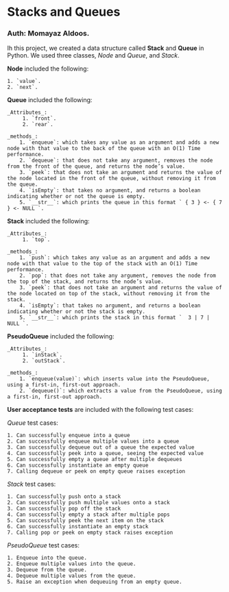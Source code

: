 # Stacks and Queues


### Auth: Momayaz Aldoos.

Ih this project, we created a data structure called **Stack** and **Queue** in Python. We used three classes, _Node_ and _Queue_, and _Stack_.

**Node** included the following:

    1. `value`.
    2. `next`.

**Queue** included the following:

    _Attributes_:
         1. `front`.
         2. `rear`.

    _methods_:
        1. `enqueue`: which takes any value as an argument and adds a new node with that value to the back of the queue with an O(1) Time performance.
        2. `dequeue`: that does not take any argument, removes the node from the front of the queue, and returns the node’s value.
        3. `peek`: that does not take an argument and returns the value of the node located in the front of the queue, without removing it from the queue.
        4. `isEmpty`: that takes no argument, and returns a boolean indicating whether or not the queue is empty.
        5. `__str__`: which prints the queue in this format ` { 3 } <- { 7 } <- NULL `.

**Stack** included the following:

    _Attributes_:
         1. `top`.

    _methods_:
        1. `push`: which takes any value as an argument and adds a new node with that value to the top of the stack with an O(1) Time performance.
        2. `pop`: that does not take any argument, removes the node from the top of the stack, and returns the node’s value.
        3. `peek`: that does not take an argument and returns the value of the node located on top of the stack, without removing it from the stack.
        4. `isEmpty`: that takes no argument, and returns a boolean indicating whether or not the stack is empty.
        5. `__str__`: which prints the stack in this format `  3 | 7 | NULL `.

**PseudoQueue** included the following:

    _Attributes_:
         1. `inStack`.
         2. `outStack`.

    _methods_:
        1. `enqueue(value)`: which inserts value into the PseudoQueue, using a first-in, first-out approach.
        2. `dequeue()`: which extracts a value from the PseudoQueue, using a first-in, first-out approach.




**User acceptance tests** are included with the following test cases:

*Queue* test cases:

    1. Can successfully enqueue into a queue
    2. Can successfully enqueue multiple values into a queue
    3. Can successfully dequeue out of a queue the expected value
    4. Can successfully peek into a queue, seeing the expected value
    5. Can successfully empty a queue after multiple dequeues
    6. Can successfully instantiate an empty queue
    7. Calling dequeue or peek on empty queue raises exception

*Stack* test cases:

    1. Can successfully push onto a stack
    2. Can successfully push multiple values onto a stack
    3. Can successfully pop off the stack
    4. Can successfully empty a stack after multiple pops
    5. Can successfully peek the next item on the stack
    6. Can successfully instantiate an empty stack
    7. Calling pop or peek on empty stack raises exception

*PseudoQueue* test cases:

    1. Enqueue into the queue.
    2. Enqueue multiple values into the queue.
    3. Dequeue from the queue.
    4. Dequeue multiple values from the queue.
    5. Raise an exception when dequeuing from an empty queue.

